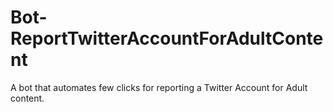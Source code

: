 # Bot-ReportTwitterAccountForAdultContent
A bot that automates few clicks for reporting a Twitter Account for Adult content.
